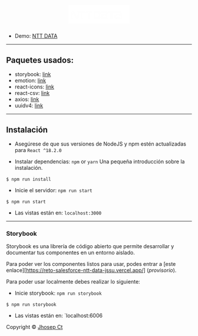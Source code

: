 <h1 align="center" width="100%">
  <picture>
    <source media="(prefers-color-scheme: dark)" srcset="https://github.com/jhosepct/Reto-Salesforce-NTT-DATA/blob/main/logo.webp">
    <img width="33%" alt="NTT DATA" src="https://github.com/jhosepct/Reto-Salesforce-NTT-DATA/blob/main/logo.webp"> 
  </picture>
</h1>

- Demo: [NTT DATA](https://reto-salesforce-ntt-data.vercel.app/)

---

## Paquetes usados:

- storybook: [link](https://storybook.js.org/)
- emotion: [link](https://emotion.sh/docs/introduction)
- react-icons: [link](https://react-icons.github.io/react-icons/)
- react-csv: [link](https://www.npmjs.com/package/react-csv)
- axios: [link](https://axios-http.com/)
- uuidv4: [link](https://github.com/thenativeweb/uuidv4)

---

## Instalación

- Asegúrese de que sus versiones de NodeJS y npm estén actualizadas para `React ^18.2.0`

- Instalar dependencias: `npm` or `yarn`
  Una pequeña introducción sobre la instalación.

```
$ npm run install
```

- Inicie el servidor: `npm run start`

```
$ npm run start
```

- Las vistas están en: `localhost:3000`

---

### Storybook

Storybook es una librería de código abierto que permite desarrollar y documentar tus componentes en un entorno aislado.

Para poder ver los componentes listos para usar, podes entrar a [este enlace][https://reto-salesforce-ntt-data-jssu.vercel.app/] (_provisorio_).

Para poder usar localmente debes realizar lo siguiente:

- Inicie storybook: `npm run storybook`

```
$ npm run storybook
```

- Las vistas están en: `localhost:6006

Copyright © [Jhosep Ct](https://github.com/jhosepct)
